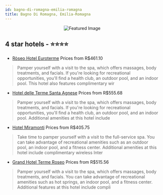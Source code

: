 ```yaml
---
id: bagno-di-romagna-emilia-romagna
title: Bagno Di Romagna, Emilia-Romagna
---
```


<center><img src="https://i.travelapi.com/hotels/6000000/5090000/5089100/5089050/3cc33b7b_z.jpg" alt="Featured Image" /></center>


##  4 star hotels - ⭐️⭐️⭐️⭐️

-    [Ròseo Hotel Euroterme](https://us.hurb.com/hotels/bagno-di-romagna/roseo-hotel-euroterme-JNP-JP104528?cmp=18055) Prices from R$461.10
   > Pamper yourself with a visit to the spa, which offers massages, body treatments, and facials. If you're looking for recreational opportunities, you'll find a health club, an outdoor pool, and an indoor pool. This hotel also features complimentary wir
-    [Hotel delle Terme Santa Agnese](https://us.hurb.com/hotels/bagno-di-romagna/hotel-delle-terme-santa-agnese-JNP-JP260110?cmp=18055) Prices from R$555.68
   > Pamper yourself with a visit to the spa, which offers massages, body treatments, and facials. If you're looking for recreational opportunities, you'll find a health club, an outdoor pool, and an indoor pool. Additional amenities at this hotel include
-    [Hotel Miramonti](https://us.hurb.com/hotels/bagno-di-romagna/hotel-miramonti-JNP-JP149293?cmp=18055) Prices from R$405.75
   > Take time to pamper yourself with a visit to the full-service spa. You can take advantage of recreational amenities such as an outdoor pool, an indoor pool, and a fitness center. Additional amenities at this hotel include complimentary wireless Inter
-    [Grand Hotel Terme Roseo](https://us.hurb.com/hotels/bagno-di-romagna/grand-hotel-terme-roseo-JNP-JP193771?cmp=18055) Prices from R$515.56
   > Pamper yourself with a visit to the spa, which offers massages, body treatments, and facials. You can take advantage of recreational amenities such as hot springs, an indoor pool, and a fitness center. Additional features at this hotel include compli
